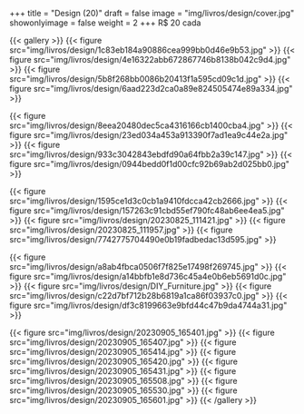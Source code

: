 +++
title = "Design (20)"
draft = false
image = "img/livros/design/cover.jpg"
showonlyimage = false
weight = 2
+++
<span class="price">R$ 20</span> cada
<!--more-->

{{< gallery >}}
{{< figure src="img/livros/design/1c83eb184a90886cea999bb0d46e9b53.jpg" >}}
{{< figure src="img/livros/design/4e16322abb672867746b8138b042c9d4.jpg" >}}
{{< figure src="img/livros/design/5b8f268bb0086b20413f1a595cd09c1d.jpg" >}}
{{< figure src="img/livros/design/6aad223d2ca0a89e824505474e89a334.jpg" >}}

{{< figure src="img/livros/design/8eea20480dec5ca4316166cb1400cba4.jpg" >}}
{{< figure src="img/livros/design/23ed034a453a913390f7ad1ea9c44e2a.jpg" >}}
{{< figure src="img/livros/design/933c3042843ebdfd90a64fbb2a39c147.jpg" >}}
{{< figure src="img/livros/design/0944bedd0f1d00cfc92b69ab2d025bb0.jpg" >}}

{{< figure src="img/livros/design/1595ce1d3c0cb1a9410fdcca42cb2666.jpg" >}}
{{< figure src="img/livros/design/157263c91cbd55ef790fc48ab6ee4ea5.jpg" >}}
{{< figure src="img/livros/design/20230825_111421.jpg" >}}
{{< figure src="img/livros/design/20230825_111957.jpg" >}}
{{< figure src="img/livros/design/7742775704490e0b19fadbedac13d595.jpg" >}}

{{< figure src="img/livros/design/a8ab4fbca0506f7f825e17498f269745.jpg" >}}
{{< figure src="img/livros/design/a14bbfb1e8d736c45a4e0b6eb5691d0c.jpg" >}}
{{< figure src="img/livros/design/DIY_Furniture.jpg" >}}
{{< figure src="img/livros/design/c22d7bf712b28b6819a1ca86f03937c0.jpg" >}}
{{< figure src="img/livros/design/df3c8199663e9bfd44c47b9da4744a31.jpg" >}}

{{< figure src="img/livros/design/20230905_165401.jpg" >}}
{{< figure src="img/livros/design/20230905_165407.jpg" >}}
{{< figure src="img/livros/design/20230905_165414.jpg" >}}
{{< figure src="img/livros/design/20230905_165420.jpg" >}}
{{< figure src="img/livros/design/20230905_165431.jpg" >}}
{{< figure src="img/livros/design/20230905_165508.jpg" >}}
{{< figure src="img/livros/design/20230905_165530.jpg" >}}
{{< figure src="img/livros/design/20230905_165601.jpg" >}}
{{< /gallery >}}


